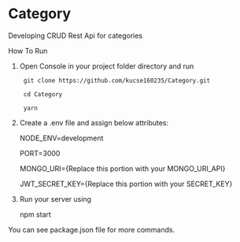 # Category

Developing CRUD Rest Api for categories

How To Run
1. Open Console in your project folder directory and run
     
        git clone https://github.com/kucse160235/Category.git
     
        cd Category
        
        yarn
        
2. Create a .env file and assign below attributes:

   NODE_ENV=development
   
   PORT=3000
   
   MONGO_URI={Replace this portion with your MONGO_URI_API}
   
   JWT_SECRET_KEY={Replace this portion with your SECRET_KEY}
   
4. Run your server using 

   npm start
   
You can see package.json file for more commands.
